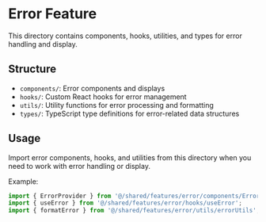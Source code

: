 # Error Feature

This directory contains components, hooks, utilities, and types for error handling and display.

## Structure

- `components/`: Error components and displays
- `hooks/`: Custom React hooks for error management
- `utils/`: Utility functions for error processing and formatting
- `types/`: TypeScript type definitions for error-related data structures

## Usage

Import error components, hooks, and utilities from this directory when you need to work with error handling or display.

Example:
```typescript
import { ErrorProvider } from '@/shared/features/error/components/ErrorProvider';
import { useError } from '@/shared/features/error/hooks/useError';
import { formatError } from '@/shared/features/error/utils/errorUtils';
``` 